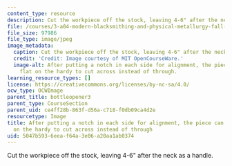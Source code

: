 ```yaml
---
content_type: resource
description: Cut the workpiece off the stock, leaving 4-6" after the neck as a handle.
file: /courses/3-a04-modern-blacksmithing-and-physical-metallurgy-fall-2008/5047b5936eeaf64a3e06a20aa1ab0374_073.jpg
file_size: 97986
file_type: image/jpeg
image_metadata:
  caption: Cut the workpiece off the stock, leaving 4-6" after the neck as a handle.
  credit: 'Credit: Image courtesy of MIT OpenCourseWare.'
  image-alt: After putting a notch in each side for alignment, the piece can be laid
    flat on the hardy to cut across instead of through.
learning_resource_types: []
license: https://creativecommons.org/licenses/by-nc-sa/4.0/
ocw_type: OCWImage
parent_title: bottleopener3
parent_type: CourseSection
parent_uid: ce4ff28b-863f-d56a-c718-f0db09ca4d2e
resourcetype: Image
title: After putting a notch in each side for alignment, the piece can be laid flat
  on the hardy to cut across instead of through
uid: 5047b593-6eea-f64a-3e06-a20aa1ab0374
---
```

Cut the workpiece off the stock, leaving 4-6" after the neck as a handle.